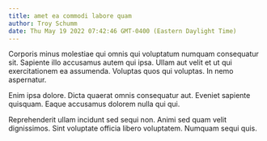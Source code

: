 ```yaml
---
title: amet ea commodi labore quam
author: Troy Schumm
date: Thu May 19 2022 07:42:46 GMT-0400 (Eastern Daylight Time)
---
```

Corporis minus molestiae qui omnis qui voluptatum numquam consequatur sit. Sapiente illo accusamus autem qui ipsa. Ullam aut velit et ut qui exercitationem ea assumenda. Voluptas quos qui voluptas. In nemo aspernatur.

 Enim ipsa dolore. Dicta quaerat omnis consequatur aut. Eveniet sapiente quisquam. Eaque accusamus dolorem nulla qui qui.

 Reprehenderit ullam incidunt sed sequi non. Animi sed quam velit dignissimos. Sint voluptate officia libero voluptatem. Numquam sequi quis.
